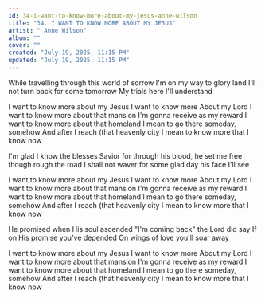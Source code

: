 ```yaml
---
id: 34-i-want-to-know-more-about-my-jesus-anne-wilson
title: "34. I WANT TO KNOW MORE ABOUT MY JESUS"
artist: " Anne Wilson"
album: ""
cover: ""
created: "July 19, 2025, 11:15 PM"
updated: "July 19, 2025, 11:15 PM"
---
```


While travelling through this world of sorrow
I'm on my way to glory land
I'll not turn back for some tomorrow
My trials here I'll understand

I want to know more about my Jesus 
I want to know more About my Lord 
I want to know more about that mansion I'm gonna receive as my reward I want to know more about that homeland I mean to go there someday, somehow And after I reach (that heavenly city I mean to know more that I know now 

I'm glad I know the blesses Savior
for through his blood, he set me free
though rough the road
I shall not waver
for some glad day
his face I'll see

I want to know more about my Jesus 
I want to know more About my Lord 
I want to know more about that mansion I'm gonna receive as my reward I want to know more about that homeland I mean to go there someday, somehow And after I reach (that heavenly city I mean to know more that I know now 

He promised when His soul ascended
"I'm coming back" the Lord did say
If on His promise you've depended
On wings of love you'll soar away

I want to know more about my Jesus 
I want to know more About my Lord 
I want to know more about that mansion I'm gonna receive as my reward I want to know more about that homeland I mean to go there someday, somehow And after I reach (that heavenly city I mean to know more that I know now 